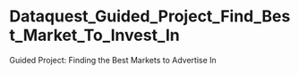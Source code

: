 # Dataquest_Guided_Project_Find_Best_Market_To_Invest_In
Guided Project: Finding the Best Markets to Advertise In
